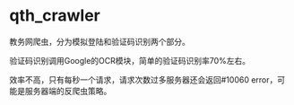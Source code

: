 # qth_crawler
教务网爬虫，分为模拟登陆和验证码识别两个部分。<br />

验证码识别调用Google的OCR模块，简单的验证码识别率70%左右。<br />

效率不高，只有每秒一个请求，请求次数过多服务器还会返回#10060 error，可能是服务器端的反爬虫策略。
